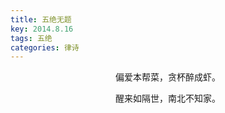```yaml
---
title: 五绝无题
key: 2014.8.16
tags: 五绝
categories: 律诗
---
```


<p align="center">偏爱本帮菜，贪杯醉成虾。
</p>
<p align="center">醒来如隔世，南北不知家。
</p>
